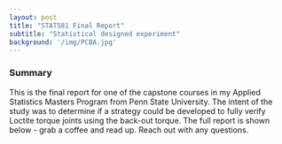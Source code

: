 ```yaml
---
layout: post
title: "STAT581 Final Report"
subtitle: "Statistical designed experiment"
background: '/img/PCBA.jpg'
---
```


### Summary

<p>
This is the final report for one of the capstone courses in my Applied Statistics 
Masters Program from Penn State University. The intent of the study was to determine if a 
strategy could be developed to fully verify Loctite torque joints using the back-out 
torque. The full report is shown below - grab a coffee and read up. Reach out with 
any questions.
</p>

<p>
    <object data="/img/IanDalrymple_Report_581_R2_Portfolio.pdf" width="1000" height="1000" type='application/pdf'></object>
</p>

